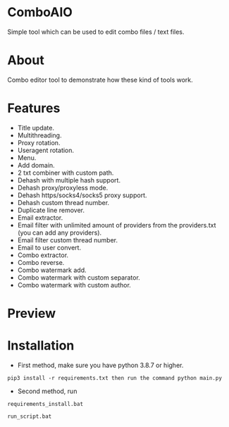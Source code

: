 # ComboAIO
 Simple tool which can be used to edit combo files / text files.</br>

# About
 Combo editor tool to demonstrate how these kind of tools work.</br>

# Features
 - Title update.</br>
 - Multithreading.</br>
 - Proxy rotation.</br>
 - Useragent rotation.</br>
 - Menu.</br>
 - Add domain.</br>
 - 2 txt combiner with custom path.</br>
 - Dehash with multiple hash support.</br>
 - Dehash proxy/proxyless mode.</br>
 - Dehash https/socks4/socks5 proxy support.</br>
 - Dehash custom thread number.</br>
 - Duplicate line remover.</br>
 - Email extractor.</br>
 - Email filter with unlimited amount of providers from the providers.txt (you can add any providers).</br>
 - Email filter custom thread number.</br>
 - Email to user convert.</br>
 - Combo extractor.</br>
 - Combo reverse.</br>
 - Combo watermark add.</br>
 - Combo watermark with custom separator.</br>
 - Combo watermark with custom author.</br>

# Preview

# Installation
 - First method, make sure you have python 3.8.7 or higher.<br/>
 ```
 pip3 install -r requirements.txt then run the command python main.py
 ```
 - Second method, run 
 ```
 requirements_install.bat
 ```
 ```
 run_script.bat
 ```